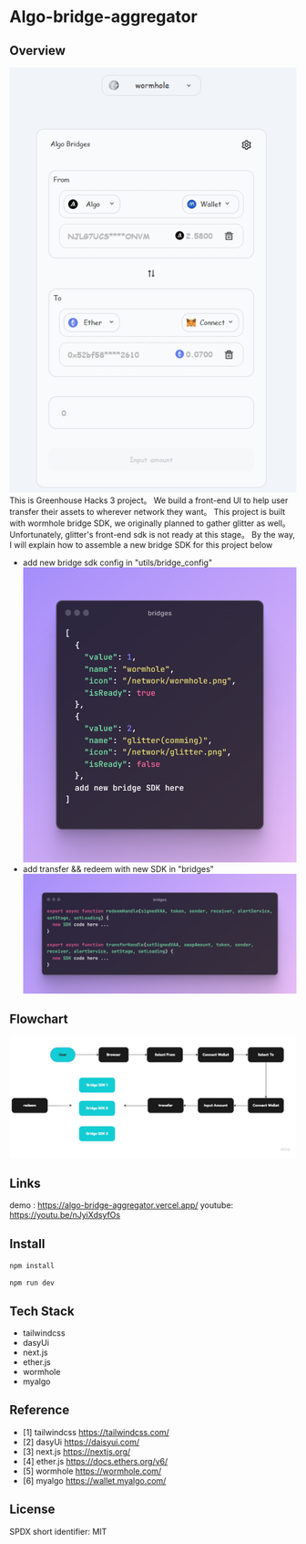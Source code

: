 # Algo-bridge-aggregator

## Overview

![alt ""](/public/demo/overview.png)
This is Greenhouse Hacks 3 project。 We build a front-end UI to help user transfer their assets to wherever network they want。 This project is built with wormhole bridge SDK, we originally planned to gather glitter as well。 Unfortunately, glitter's front-end sdk is not ready at this stage。 By the way, I will explain how to assemble a new bridge SDK for this project below

- add new bridge sdk config in "utils/bridge_config"
  ![alt ""](/public/demo/bridges.png)
- add transfer && redeem with new SDK in "bridges"
  ![alt ""](/public/demo/SDK.png)

## Flowchart

![alt ""](/public/demo/flowchart.jpg)

## Links

demo : <https://algo-bridge-aggregator.vercel.app/>
youtube: <https://youtu.be/nJyiXdsyfOs>

## Install

```shell
npm install
```

```shell
npm run dev
```

## Tech Stack

- tailwindcss
- dasyUi
- next.js
- ether.js
- wormhole
- myalgo

## Reference

- [1] tailwindcss <https://tailwindcss.com/>
- [2] dasyUi <https://daisyui.com/>
- [3] next.js <https://nextjs.org/>
- [4] ether.js <https://docs.ethers.org/v6/>
- [5] wormhole <https://wormhole.com/>
- [6] myalgo <https://wallet.myalgo.com/>

## License

SPDX short identifier: MIT
